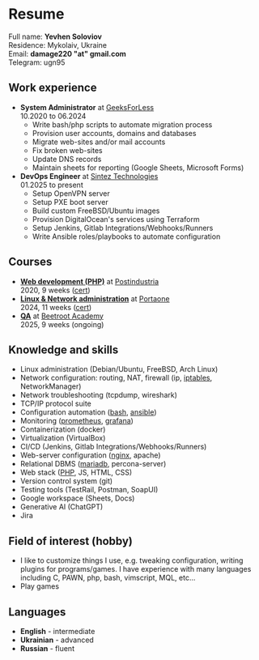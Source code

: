 # Resume

Full name: **Yevhen Soloviov**<br>
Residence: Mykolaiv, Ukraine<br>
Email: **damage220 "at" <!--dog-->gmail.<!--dot-->com**<br>
Telegram: ugn95

## Work experience

- **System Administrator** at
  [GeeksForLess](https://jobs.dou.ua/companies/geeksforless)<br>
  10.2020 to 06.2024
	- Write bash/php scripts to automate migration process
	- Provision user accounts, domains and databases
	- Migrate web-sites and/or mail accounts
	- Fix broken web-sites
	- Update DNS records
	- Maintain sheets for reporting (Google Sheets, Microsoft Forms)
- **DevOps Engineer** at
  [Sintez Technologies](https://jobs.dou.ua/companies/sintez-technologies)<br>
  01.2025 to present
	- Setup OpenVPN server
	- Setup PXE boot server
	- Build custom FreeBSD/Ubuntu images
	- Provision DigitalOcean's services using Terraform
	- Setup Jenkins, Gitlab Integrations/Webhooks/Runners
	- Write Ansible roles/playbooks to automate configuration

## Courses

- [**Web development (PHP)**](https://github.com/ysoloviov/pi_school_web_4) at
  [Postindustria](https://jobs.dou.ua/companies/postindustria)<br>
  2020, 9 weeks
  ([cert](/courses/web-development/offer.pdf))
- [**Linux & Network administration**](/courses/linux-and-network-administration) at
  [Portaone](https://jobs.dou.ua/companies/portaone)<br>
  2024, 11 weeks
  ([cert](/courses/linux-and-network-administration/certificate.pdf))
- [**QA**](https://beetroot.academy/courses/online/qa-manual) at
  [Beetroot Academy](https://jobs.dou.ua/companies/beetroot-academy)<br>
  2025, 9 weeks
  (ongoing)

## Knowledge and skills

- Linux administration (Debian/Ubuntu, FreeBSD, Arch Linux)
- Network configuration: routing, NAT, firewall
  (ip, [iptables](/ansible/templates/fw.rules.j2), NetworkManager)
- Network troubleshooting (tcpdump, wireshark)
- TCP/IP protocol suite
- Configuration automation ([bash](/bin), [ansible](/ansible/roles))
- Monitoring ([prometheus](/ansible/roles/prometheus),
  [grafana](/ansible/roles/grafana))
- Containerization (docker)
- Virtualization (VirtualBox)
- CI/CD (Jenkins, Gitlab Integrations/Webhooks/Runners)
- Web-server configuration ([nginx](/ansible/roles/nginx), apache)
- Relational DBMS ([mariadb](/ansible/roles/mariadb), percona-server)
- Web stack ([PHP](https://github.com/ysoloviov/pi_school_web_4), JS, HTML, CSS)
- Version control system (git)
- Testing tools (TestRail, Postman, SoapUI)
- Google workspace (Sheets, Docs)
- Generative AI (ChatGPT)
- Jira

## Field of interest (hobby)

- I like to customize things I use, e.g. tweaking configuration, writing plugins
  for programs/games. I have experience with many languages including C, PAWN,
  php, bash, vimscript, MQL, etc...
- Play games

## Languages

- **English** - intermediate
- **Ukrainian** - advanced
- **Russian** - fluent
